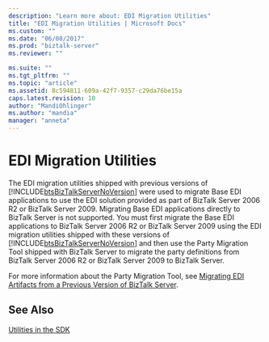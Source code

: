 ```yaml
---
description: "Learn more about: EDI Migration Utilities"
title: "EDI Migration Utilities | Microsoft Docs"
ms.custom: ""
ms.date: "06/08/2017"
ms.prod: "biztalk-server"
ms.reviewer: ""

ms.suite: ""
ms.tgt_pltfrm: ""
ms.topic: "article"
ms.assetid: 8c594811-609a-42f7-9357-c29da76be15a
caps.latest.revision: 10
author: "MandiOhlinger"
ms.author: "mandia"
manager: "anneta"
---
```

# EDI Migration Utilities
The EDI migration utilities shipped with previous versions of [!INCLUDE[btsBizTalkServerNoVersion](../includes/btsbiztalkservernoversion-md.md)] were used to migrate Base EDI applications to use the EDI solution provided as part of BizTalk Server 2006 R2 or BizTalk Server 2009. Migrating Base EDI applications directly to BizTalk Server is not supported. You must first migrate the Base EDI applications to BizTalk Server 2006 R2 or BizTalk Server 2009 using the EDI migration utilities shipped with these versions of [!INCLUDE[btsBizTalkServerNoVersion](../includes/btsbiztalkservernoversion-md.md)] and then use the Party Migration Tool shipped with BizTalk Server to migrate the party definitions from BizTalk Server 2006 R2 or BizTalk Server 2009 to BizTalk Server.  
  
 For more information about the Party Migration Tool, see [Migrating EDI Artifacts from a Previous Version of BizTalk Server](/archive/blogs/biztalk_server_team_blog/announcing-biztalk-server-migration-tool).  
  
## See Also  
 [Utilities in the SDK](../core/utilities-in-the-sdk.md)